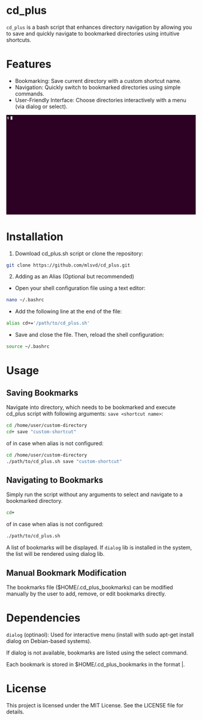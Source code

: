 # cd_plus
`cd_plus` is a bash script that enhances directory navigation by allowing you to save and quickly navigate to bookmarked directories using intuitive shortcuts.

# Features
- Bookmarking: Save current directory with a custom shortcut name.
- Navigation: Quickly switch to bookmarked directories using simple commands.
- User-Friendly Interface: Choose directories interactively with a menu (via dialog or select).

![Script showcase](assets/example.gif)

# Installation
1. Download cd_plus.sh script or clone the repository:
```bash
git clone https://github.com/mlsvd/cd_plus.git
```
2. Adding as an Alias (Optional but recommended)

- Open your shell configuration file using a text editor:
```bash
nano ~/.bashrc
```
- Add the following line at the end of the file:
```bash
alias cd+='/path/to/cd_plus.sh'
```
- Save and close the file. Then, reload the shell configuration:
```bash
source ~/.bashrc
```

# Usage
## Saving Bookmarks
Navigate into directory, which needs to be bookmarked and execute cd_plus script with following arguments: `save <shortcut name>`:

```bash
cd /home/user/custom-directory
cd+ save "custom-shortcut"
```
of in case when alias is not configured:
```bash
cd /home/user/custom-directory
./path/to/cd_plus.sh save "custom-shortcut"
```

## Navigating to Bookmarks
Simply run the script without any arguments to select and navigate to a bookmarked directory.
```bash
cd+
```
of in case when alias is not configured:
```bash
./path/to/cd_plus.sh
```
A list of bookmarks will be displayed. If `dialog` lib is installed in the system, the list will be rendered using dialog lib.

## Manual Bookmark Modification
The bookmarks file ($HOME/.cd_plus_bookmarks) can be modified manually by the user to add, remove, or edit bookmarks directly.

# Dependencies
`dialog` (optinaol): Used for interactive menu (install with sudo apt-get install dialog on Debian-based systems).

If dialog is not available, bookmarks are listed using the select command.

Each bookmark is stored in $HOME/.cd_plus_bookmarks in the format <shortcut>|<directory>.

# License
This project is licensed under the MIT License. See the LICENSE file for details.

